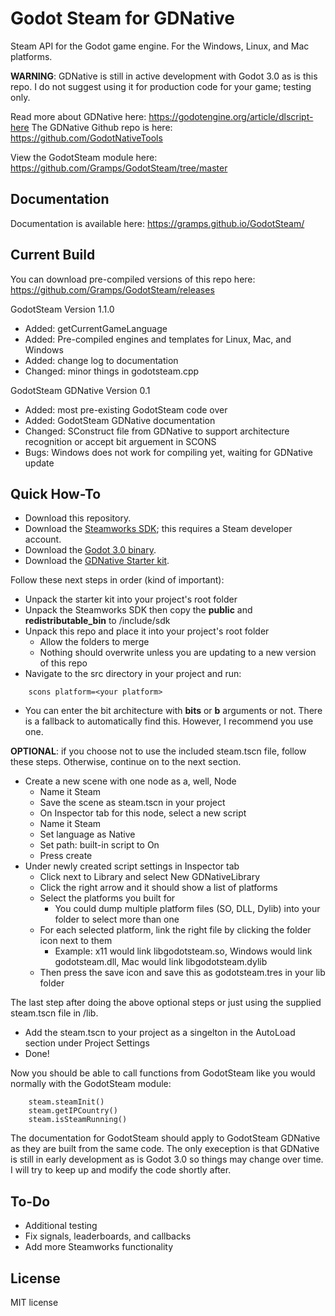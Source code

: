 # Godot Steam for GDNative
Steam API for the Godot game engine. For the Windows, Linux, and Mac platforms. 

**WARNING**: GDNative is still in active development with Godot 3.0 as is this repo. I do not suggest using it for production code for your game; testing only.

Read more about GDNative here: https://godotengine.org/article/dlscript-here
The GDNative Github repo is here: https://github.com/GodotNativeTools

View the GodotSteam module here: https://github.com/Gramps/GodotSteam/tree/master

Documentation
----------
Documentation is available here: https://gramps.github.io/GodotSteam/

Current Build
----------
You can download pre-compiled versions of this repo here: https://github.com/Gramps/GodotSteam/releases

GodotSteam Version 1.1.0
- Added: getCurrentGameLanguage
- Added: Pre-compiled engines and templates for Linux, Mac, and Windows
- Added: change log to documentation
- Changed: minor things in godotsteam.cpp

GodotSteam GDNative Version 0.1
- Added: most pre-existing GodotSteam code over
- Added: GodotSteam GDNative documentation
- Changed: SConstruct file from GDNative to support architecture recognition or accept bit arguement in SCONS
- Bugs: Windows does not work for compiling yet, waiting for GDNative update

Quick How-To
----------
- Download this repository.
- Download the [Steamworks SDK](https://partner.steamgames.com); this requires a Steam developer account.
- Download the [Godot 3.0 binary](https://github.com/GodotBuilder/godot-builds/releases).
- Download the [GDNative Starter kit](https://github.com/GodotNativeTools/cpp_bindings/releases/).

Follow these next steps in order (kind of important):
- Unpack the starter kit into your project's root folder
- Unpack the Steamworks SDK then copy the **public** and **redistributable_bin** to /include/sdk
- Unpack this repo and place it into your project's root folder
  - Allow the folders to merge
  - Nothing should overwrite unless you are updating to a new version of this repo
- Navigate to the src directory in your project and run:
````
    scons platform=<your platform>
````
  - You can enter the bit architecture with **bits** or **b** arguments or not. There is a fallback to automatically find this. However, I recommend you use one.

**OPTIONAL**: if you choose not to use the included steam.tscn file, follow these steps. Otherwise, continue on to the next section.
- Create a new scene with one node as a, well, Node
  - Name it Steam
  - Save the scene as steam.tscn in your project
  - On Inspector tab for this node, select a new script
  - Name it Steam
  - Set language as Native
  - Set path: built-in script to On
  - Press create
- Under newly created script settings in Inspector tab
  - Click next to Library and select New GDNativeLibrary
  - Click the right arrow and it should show a list of platforms
  - Select the platforms you built for
    - You could dump multiple platform files (SO, DLL, Dylib) into your folder to select more than one
  - For each selected platform, link the right file by clicking the folder icon next to them
    - Example: x11 would link libgodotsteam.so, Windows would link godotsteam.dll, Mac would link libgodotsteam.dylib
  - Then press the save icon and save this as godotsteam.tres in your lib folder

The last step after doing the above optional steps or just using the supplied steam.tscn file in /lib.
- Add the steam.tscn to your project as a singelton in the AutoLoad section under Project Settings
- Done!

Now you should be able to call functions from GodotSteam like you would normally with the GodotSteam module:
````
    steam.steamInit()
    steam.getIPCountry()
    steam.isSteamRunning()
````

The documentation for GodotSteam should apply to GodotSteam GDNative as they are built from the same code. The only exeception is that GDNative is still in early development as is Godot 3.0 so things may change over time.  I will try to keep up and modify the code shortly after.

To-Do
-------------
- Additional testing
- Fix signals, leaderboards, and callbacks
- Add more Steamworks functionality

License
-------------
MIT license
